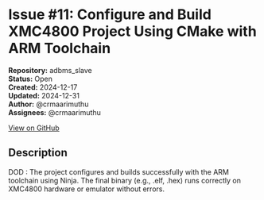# Issue #11: Configure and Build XMC4800 Project Using CMake with ARM Toolchain

**Repository:** adbms_slave  
**Status:** Open  
**Created:** 2024-12-17  
**Updated:** 2024-12-31  
**Author:** @crmaarimuthu  
**Assignees:** @crmaarimuthu  

[View on GitHub](https://github.com/Simtestlab/adbms_slave/issues/11)

## Description

DOD : The project configures and builds successfully with the ARM toolchain using Ninja.
The final binary (e.g., .elf, .hex) runs correctly on XMC4800 hardware or emulator without errors.